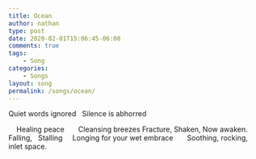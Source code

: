 ```yaml
---
title: Ocean
author: nathan
type: post
date: 2020-02-01T15:06:45-06:00
comments: true
tags:
    - Song
categories:
    - Songs
layout: song
permalink: /songs/ocean/
---
```

Quiet words ignored
&nbsp;&nbsp;Silence is abhorred
<!--more-->
&nbsp;&nbsp;&nbsp;&nbsp;Healing peace
&nbsp;&nbsp;&nbsp;&nbsp;&nbsp;&nbsp;Cleansing breezes
Fracture,
Shaken,
Now awaken.
Falling,
&nbsp;&nbsp;Stalling
&nbsp;&nbsp;&nbsp;&nbsp;Longing for your wet embrace
&nbsp;&nbsp;&nbsp;&nbsp;&nbsp;&nbsp;Soothing, rocking, inlet space.
